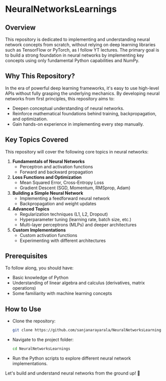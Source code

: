 # NeuralNetworksLearnings

## Overview
This repository is dedicated to implementing and understanding neural network concepts from scratch, without relying on deep learning libraries such as TensorFlow or PyTorch, as I follow YT lectures. The primary goal is to build a strong foundation in neural networks by implementing key concepts using only fundamental Python capabilities and NumPy.

## Why This Repository?
In the era of powerful deep learning frameworks, it's easy to use high-level APIs without fully grasping the underlying mechanics. By developing neural networks from first principles, this repository aims to:
- Deepen conceptual understanding of neural networks.
- Reinforce mathematical foundations behind training, backpropagation, and optimization.
- Gain hands-on experience in implementing every step manually.

## Key Topics Covered
This repository will cover the following core topics in neural networks:
1. **Fundamentals of Neural Networks**
   - Perceptron and activation functions
   - Forward and backward propagation
2. **Loss Functions and Optimization**
   - Mean Squared Error, Cross-Entropy Loss
   - Gradient Descent (SGD, Momentum, RMSprop, Adam)
3. **Building a Simple Neural Network**
   - Implementing a feedforward neural network
   - Backpropagation and weight updates
4. **Advanced Topics**
   - Regularization techniques (L1, L2, Dropout)
   - Hyperparameter tuning (learning rate, batch size, etc.)
   - Multi-layer perceptrons (MLPs) and deeper architectures
5. **Custom Implementations**
   - Custom activation functions
   - Experimenting with different architectures

## Prerequisites
To follow along, you should have:
- Basic knowledge of Python
- Understanding of linear algebra and calculus (derivatives, matrix operations)
- Some familiarity with machine learning concepts

## How to Use
- Clone the repository:
  ```bash
  git clone https://github.com/sanjanarayarala/NeuralNetworksLearnings.git
  ```
- Navigate to the project folder:
  ```bash
  cd NeuralNetworksLearnings
  ```
- Run the Python scripts to explore different neural network implementations.


Let's build and understand neural networks from the ground up! 🚀

